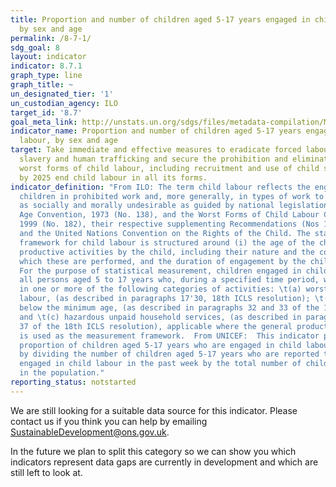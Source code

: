 ```yaml
---
title: Proportion and number of children aged 5-17 years engaged in child labour,
  by sex and age
permalink: /8-7-1/
sdg_goal: 8
layout: indicator
indicator: 8.7.1
graph_type: line
graph_title: ~
un_designated_tier: '1'
un_custodian_agency: ILO
target_id: '8.7'
goal_meta_link: http://unstats.un.org/sdgs/files/metadata-compilation/Metadata-Goal-8.pdf
indicator_name: Proportion and number of children aged 5-17 years engaged in child
  labour, by sex and age
target: Take immediate and effective measures to eradicate forced labour, end modern
  slavery and human trafficking and secure the prohibition and elimination of the
  worst forms of child labour, including recruitment and use of child soldiers, and
  by 2025 end child labour in all its forms.
indicator_definition: "From ILO: The term child labour reflects the engagement of
  children in prohibited work and, more generally, in types of work to be eliminated
  as socially and morally undesirable as guided by national legislation, the ILO Minimum
  Age Convention, 1973 (No. 138), and the Worst Forms of Child Labour Convention,
  1999 (No. 182), their respective supplementing Recommendations (Nos 146 and 190),
  and the United Nations Convention on the Rights of the Child. The statistical measurement
  framework for child labour is structured around (i) the age of the child; (ii) the
  productive activities by the child, including their nature and the conditions under
  which these are performed, and the duration of engagement by the child in such activities.
  For the purpose of statistical measurement, children engaged in child labour include
  all persons aged 5 to 17 years who, during a specified time period, were engaged
  in one or more of the following categories of activities: \t(a) worst forms of child
  labour, (as described in paragraphs 17'30, 18th ICLS resolution); \t(b) employment
  below the minimum age, (as described in paragraphs 32 and 33 of the 18th ICLS resolution);
  and \t(c) hazardous unpaid household services, (as described in paragraphs 36 and
  37 of the 18th ICLS resolution), applicable where the general production boundary
  is used as the measurement framework.  From UNICEF:  This indicator provides the
  proportion of children aged 5-17 years who are engaged in child labour. It is calculated
  by dividing the number of children aged 5-17 years who are reported to have been
  engaged in child labour in the past week by the total number of children aged 5-17
  in the population."
reporting_status: notstarted
---
```


We are still looking for a suitable data source for this indicator. Please contact us if you think you can help by emailing <a href="mailto:SustainableDevelopment@ons.gov.uk">SustainableDevelopment@ons.gov.uk</a>.

In the future we plan to split this category so we can show you which indicators represent data gaps are currently in development and which are still left to look at.
